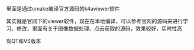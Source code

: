 里面是通过cmake编译官方源码的k4aviewer软件

其实就是官网下的viewer软件，现在在本地编译，可以参考官网的源码来进行学习、修改，里面有关于图像数据处理、点云获取的源码，效果较好，实时性高

有QT和VS版本


